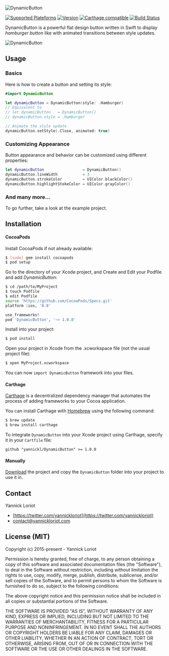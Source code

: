 ![DynamicButton](http://yannickloriot.com/resources/dynamicbutton-header.png)

[![Supported Plateforms](https://cocoapod-badges.herokuapp.com/p/DynamicButton/badge.svg)](http://cocoadocs.org/docsets/DynamicButton/) [![Version](https://cocoapod-badges.herokuapp.com/v/DynamicButton/badge.svg)](http://cocoadocs.org/docsets/DynamicButton/) [![Carthage compatible](https://img.shields.io/badge/Carthage-compatible-4BC51D.svg?style=flat)](https://github.com/Carthage/Carthage) [![Build Status](https://travis-ci.org/yannickl/DynamicButton.png?branch=master)](https://travis-ci.org/yannickl/DynamicButton)

DynamicButton is a powerful flat design button written in Swift to display *hamburger button* like with animated transitions between style updates.

![DynamicButton](http://yannickloriot.com/resources/dynamicbutton.gif)

## Usage

### Basics

Here is how to create a button and setting its style:

```swift
#import DynamicButton

let dynamicButton = DynamicButton(style: .Hamburger)
// Equivalent to
// let dynamicButton   = DynamicButton()
// dynamicButton.style = .Hamburger

// Animate the style update
dynamicButton.setStyle(.Close, animated: true)
```

### Customizing Appearance

Button appearance and behavior can be customized using different properties:

```swift
let dynamicButton                 = DynamicButton()
dynamicButton.lineWidth           = 3
dynamicButton.strokeColor         = UIColor.blackColor()
dynamicButton.highlightStokeColor = UIColor.grayColor()
```
### And many more...

To go further, take a look at the example project.

## Installation

#### CocoaPods

Install CocoaPods if not already available:

``` bash
$ [sudo] gem install cocoapods
$ pod setup
```
Go to the directory of your Xcode project, and Create and Edit your Podfile and add _DynamicButton_:

``` bash
$ cd /path/to/MyProject
$ touch Podfile
$ edit Podfile
source 'https://github.com/CocoaPods/Specs.git'
platform :ios, '8.0'

use_frameworks!
pod 'DynamicButton', '~> 1.0.0'
```

Install into your project:

``` bash
$ pod install
```

Open your project in Xcode from the .xcworkspace file (not the usual project file):

``` bash
$ open MyProject.xcworkspace
```

You can now `import DynamicButton` framework into your files.

#### Carthage

[Carthage](https://github.com/Carthage/Carthage) is a decentralized dependency manager that automates the process of adding frameworks to your Cocoa application.

You can install Carthage with [Homebrew](http://brew.sh/) using the following command:

```bash
$ brew update
$ brew install carthage
```

To integrate `DynamicButton` into your Xcode project using Carthage, specify it in your `Cartfile` file:

```ogdl
github "yannickl/DynamicButton" >= 1.0.0
```

#### Manually

[Download](https://github.com/YannickL/DynamicButton/archive/master.zip) the project and copy the `DynamicButton` folder into your project to use it in.

## Contact

Yannick Loriot
 - [https://twitter.com/yannickloriot](https://twitter.com/yannickloriot)
 - [contact@yannickloriot.com](mailto:contact@yannickloriot.com)


## License (MIT)

Copyright (c) 2015-present - Yannick Loriot

Permission is hereby granted, free of charge, to any person obtaining a copy
of this software and associated documentation files (the "Software"), to deal
in the Software without restriction, including without limitation the rights
to use, copy, modify, merge, publish, distribute, sublicense, and/or sell
copies of the Software, and to permit persons to whom the Software is
furnished to do so, subject to the following conditions:

The above copyright notice and this permission notice shall be included in
all copies or substantial portions of the Software.

THE SOFTWARE IS PROVIDED "AS IS", WITHOUT WARRANTY OF ANY KIND, EXPRESS OR
IMPLIED, INCLUDING BUT NOT LIMITED TO THE WARRANTIES OF MERCHANTABILITY,
FITNESS FOR A PARTICULAR PURPOSE AND NONINFRINGEMENT. IN NO EVENT SHALL THE
AUTHORS OR COPYRIGHT HOLDERS BE LIABLE FOR ANY CLAIM, DAMAGES OR OTHER
LIABILITY, WHETHER IN AN ACTION OF CONTRACT, TORT OR OTHERWISE, ARISING FROM,
OUT OF OR IN CONNECTION WITH THE SOFTWARE OR THE USE OR OTHER DEALINGS IN
THE SOFTWARE.
